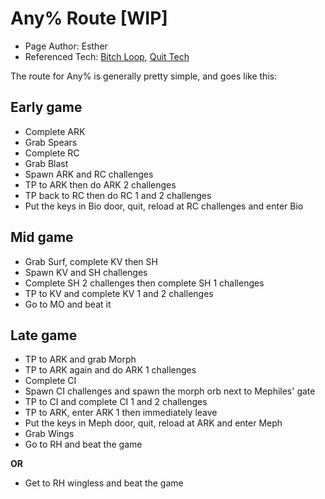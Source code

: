 # Any% Route [WIP]
- Page Author: Esther
- Referenced Tech: [Bitch Loop](https://github.com/sleepiesther/Dooms-Eye/blob/main/Glitches%20and%20Tech/Bitch%20Loop.md), [Quit Tech](https://github.com/sleepiesther/Dooms-Eye/blob/main/Glitches%20and%20Tech/Quit%20Tech.md)

The route for Any% is generally pretty simple, and goes like this:

## Early game
- Complete ARK
- Grab Spears
- Complete RC
- Grab Blast
- Spawn ARK and RC challenges
- TP to ARK then do ARK 2 challenges
- TP back to RC then do RC 1 and 2 challenges
- Put the keys in Bio door, quit, reload at RC challenges and enter Bio

## Mid game
- Grab Surf, complete KV then SH
- Spawn KV and SH challenges
- Complete SH 2 challenges then complete SH 1 challenges
- TP to KV and complete KV 1 and 2 challenges
- Go to MO and beat it

## Late game
- TP to ARK and grab Morph
- TP to ARK again and do ARK 1 challenges
- Complete CI
- Spawn CI challenges and spawn the morph orb next to Mephiles' gate
- TP to CI and complete CI 1 and 2 challenges
- TP to ARK, enter ARK 1 then immediately leave
- Put the keys in Meph door, quit, reload at ARK and enter Meph
- Grab Wings
- Go to RH and beat the game

**OR**

- Get to RH wingless and beat the game
